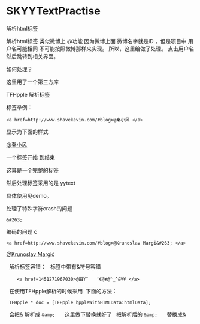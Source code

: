 # SKYYTextPractise
解析html标签

解析html标签 类似微博上 @功能 因为微博上面 微博名字就是ID ，但是项目中  用户名可能相同  不可能按照微博那样来实现。
所以，这里给做了处理。 点击用户名 然后跳转到相关界面。


如何处理？


这里用了一个第三方库

 TFHpple 解析标签
 
 
  标签举例：
  
  ```
  <a href=http://www.shavekevin.com/#blog>@秦小风 </a>
  
  ```
  显示为下面的样式
  
  <a href=http://www.shavekevin.com/#blog>@秦小风 </a>
  
  一个标签开始 到结束 
  
  这算是一个完整的标签
  
  然后处理标签采用的是 yytext
  
  具体使用见demo。
  
   处理了特殊字符crash的问题
   ```
   &#263;
   ```
   
   编码的问题
   &#263;
   
   ```
   <a href=http://www.shavekevin.com/#blog>@Krunoslav Margi&#263; </a> 

   ```
   <a href=http://www.shavekevin.com/#blog>@Krunoslav Margi&#263; </a> 
   
   
   解析标签容错：
   标签中带有&符号容错
   ```
       <a href=1451271967030>@田Ÿ˜ 	‘€@¥@^_^&¥¥ </a>
   ```
   在使用TFHpple解析的时候采用
  下面的方法：
  ```
   TFHpple * doc = [TFHpple hppleWithHTMLData:htmlData];
   ```
   会把& 解析成   ```&amp;   ``` 这里做下替换就好了
   把解析后的   ```&amp;   ``` 替换成&
   

    
